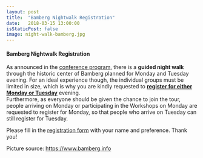 ```yaml
---
layout: post
title:  "Bamberg Nightwalk Registration"
date:   2018-03-15 13:00:00
isStaticPost: false
image: night-walk-bamberg.jpg
---
```

#### Bamberg Nightwalk Registration

As announced in the <a href="/blog/conference-program" >conference program</a>, there is a <strong>guided night walk</strong> through the historic center of Bamberg planned for Monday and Tuesday evening. For an ideal experience though, the individual groups must be limited in size, which is why you are kindly requested to <strong><a href="https://doodle.com/poll/tvgidqkea2hak7dn" target="_blank">register for either Monday or Tuesday</a></strong> evening.<br>
Furthermore, as everyone should be given the chance to join the tour, people arriving on Monday or participating in the Workshops on Monday are requested to register for Monday, so that people who arrive on Tuesday can still register for Tuesday.

Please fill in the <a href="https://doodle.com/poll/tvgidqkea2hak7dn" target="_blank">registration form</a> with your name and preference. Thank you!

Picture source: <a href="https://www.bamberg.info" target="_blank">https://www.bamberg.info</a>
